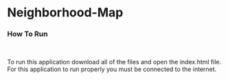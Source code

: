 # Neighborhood-Map

<h3>How To Run</h3><br>
<p>To run this application download all of the files and open the index.html file. For this application to run properly you must be connected to the internet.</p>
